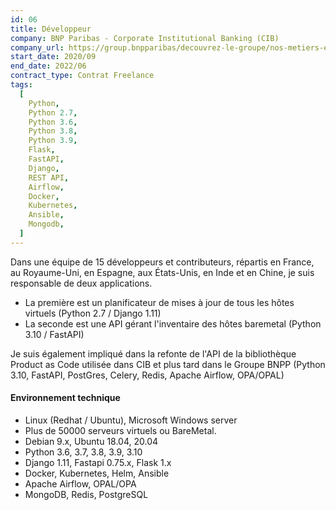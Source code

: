 ```yaml
---
id: 06
title: Développeur
company: BNP Paribas - Corporate Institutional Banking (CIB)
company_url: https://group.bnpparibas/decouvrez-le-groupe/nos-metiers-et-expertises/corporate-institutional-banking
start_date: 2020/09
end_date: 2022/06
contract_type: Contrat Freelance
tags:
  [
    Python,
    Python 2.7,
    Python 3.6,
    Python 3.8,
    Python 3.9,
    Flask,
    FastAPI,
    Django,
    REST API,
    Airflow,
    Docker,
    Kubernetes,
    Ansible,
    Mongodb,
  ]
---
```


Dans une équipe de 15 développeurs et contributeurs, répartis en France, au Royaume-Uni, en Espagne, aux États-Unis, en Inde et en Chine, je suis responsable de deux applications.

- La première est un planificateur de mises à jour de tous les hôtes virtuels (Python 2.7 / Django 1.11)
- La seconde est une API gérant l'inventaire des hôtes baremetal (Python 3.10 / FastAPI)

Je suis également impliqué dans la refonte de l'API de la bibliothèque Product as Code utilisée dans CIB et plus tard dans le Groupe BNPP (Python 3.10, FastAPI, PostGres, Celery, Redis, Apache Airflow, OPA/OPAL)

#### Environnement technique

- Linux (Redhat / Ubuntu), Microsoft Windows server
- Plus de 50000 serveurs virtuels ou BareMetal.
- Debian 9.x, Ubuntu 18.04, 20.04
- Python 3.6, 3.7, 3.8, 3.9, 3.10
- Django 1.11, Fastapi 0.75.x, Flask 1.x
- Docker, Kubernetes, Helm, Ansible
- Apache Airflow, OPAL/OPA
- MongoDB, Redis, PostgreSQL
